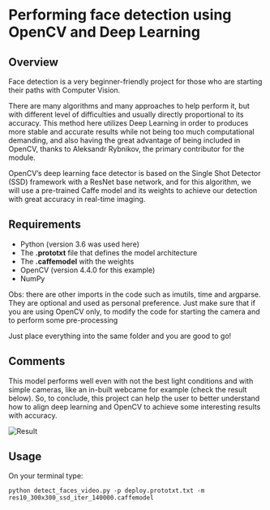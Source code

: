 # Performing face detection using OpenCV and Deep Learning

## Overview

<p>
  Face detection is a very beginner-friendly project for those who are starting their paths with Computer Vision.<p>
<p>
  There are many algorithms and many approaches to help perform it, but with different level of difficulties and usually directly proportional to its accuracy.
  This method here utilizes Deep Learning in order to produces more stable and accurate results while not being too much computational demanding, and also having the great advantage of being included in OpenCV, thanks to Aleksandr Rybnikov, the primary contributor for the module.
</p>
<p>
  OpenCV’s deep learning face detector is based on the Single Shot Detector (SSD) framework with a ResNet base network, and for this algorithm, we will use a pre-trained Caffe model and its weights to achieve our detection with great accuracy in real-time imaging.
</p>

## Requirements

* Python (version 3.6 was used here)
* The **.prototxt** file that defines the model architecture
* The **.caffemodel** with the weights
* OpenCV (version 4.4.0 for this example)
* NumPy

Obs: there are other imports in the code such as imutils, time and argparse. They are optional and used as personal preference. Just make sure that if you are using OpenCV only, to modify the code for starting the camera and to perform some pre-processing 

Just place everything into the same folder and you are good to go!

## Comments
<p>
  This model performs well even with not the best light conditions and with simple cameras, like an in-built webcame for example (check the result below). So, to conclude, this   project can help the user to better understand how to align deep learning and OpenCV to achieve some interesting results with accuracy.
</p>

![Result](https://user-images.githubusercontent.com/37183299/136977725-d42b881f-e446-4805-b3a6-e6d2afc8f4d2.jpg)

## Usage
On your terminal type: <br>
```
python detect_faces_video.py -p deploy.prototxt.txt -m res10_300x300_ssd_iter_140000.caffemodel
```




